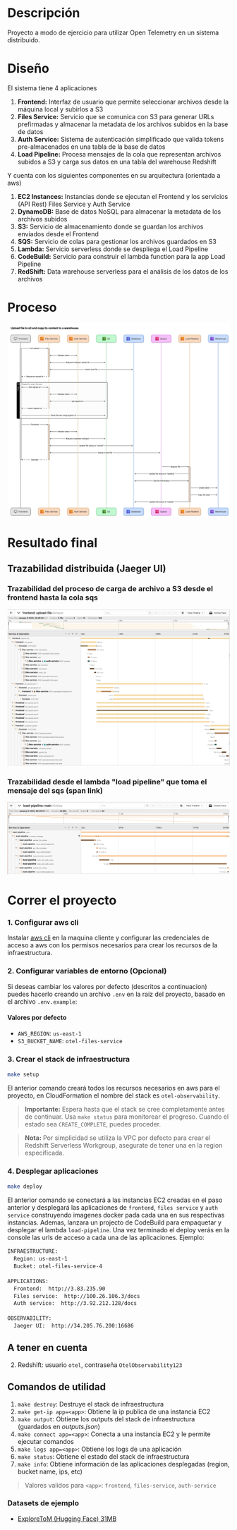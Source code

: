 # Descripción
Proyecto a modo de ejercicio para utilizar Open Telemetry en un sistema distribuido.

# Diseño
El sistema tiene 4 aplicaciones
1. **Frontend:** Interfaz de usuario que permite seleccionar archivos desde la máquina local y subirlos a S3
2. **Files Service:** Servicio que se comunica con S3 para generar URLs prefirmadas y almacenar la metadata de los archivos subidos en la base de datos
3. **Auth Service:** Sistema de autenticación simplificado que valida tokens pre-almacenados en una tabla de la base de datos
4. **Load Pipeline:** Procesa mensajes de la cola que representan archivos subidos a S3 y carga sus datos en una tabla del warehouse Redshift

Y cuenta con los siguientes componentes en su arquitectura (orientada a aws)
1. **EC2 Instances:** Instancias donde se ejecutan el Frontend y los servicios (API Rest) Files Service y Auth Service
2. **DynamoDB:** Base de datos NoSQL para almacenar la metadata de los archivos subidos
3. **S3:** Servicio de almacenamiento donde se guardan los archivos enviados desde el Frontend
4. **SQS:** Servicio de colas para gestionar los archivos guardados en S3
5. **Lambda:** Servicio serverless donde se despliega el Load Pipeline
6. **CodeBuild:** Servicio para construir el lambda function para la app Load Pipeline
7. **RedShift:** Data warehouse serverless para el análisis de los datos de los archivos

# Proceso

<img src="https://github.com/CrissAlvarezH/otel-observability/blob/main/docs/images/entire_process_diagram.png"/>

# Resultado final
## Trazabilidad distribuida (Jaeger UI)
### Trazabilidad del proceso de carga de archivo a S3 desde el frontend hasta la cola sqs
<img src="https://github.com/CrissAlvarezH/otel-observability/blob/main/docs/images/tracing_jaeger_ui.png"/>

### Trazabilidad desde el lambda "load pipeline" que toma el mensaje del sqs (span link)
<img src="https://github.com/CrissAlvarezH/otel-observability/blob/main/docs/images/tracing_jaeger_ui_pipeline.png"/>


# Correr el proyecto

### 1. Configurar aws cli

Instalar [aws cli](https://aws.amazon.com/es/cli/) en la maquina cliente y configurar las credenciales de acceso a aws con los permisos necesarios para crear los recursos de la infraestructura.

### 2. Configurar variables de entorno (Opcional)

Si deseas cambiar los valores por defecto (descritos a continuacion) puedes hacerlo creando un archivo `.env` en la raiz del proyecto, basado en el archivo `.env.example`:
#### Valores por defecto
- `AWS_REGION`: `us-east-1`
- `S3_BUCKET_NAME`: `otel-files-service`


### 3. Crear el stack de infraestructura

```bash
make setup
```

El anterior comando creará todos los recursos necesarios en aws para el proyecto, en CloudFormation el nombre del stack es `otel-observability`.

> **Importante:**
> Espera hasta que el stack se cree completamente antes de continuar. Usa `make status` para monitorear el progreso. Cuando el estado sea `CREATE_COMPLETE`, puedes proceder.

> **Nota:**
> Por simplicidad se utiliza la VPC por defecto para crear el Redshift Serverless Workgroup, asegurate de tener una en la region especificada.

### 4. Desplegar aplicaciones
```bash
make deploy
```
El anterior comando se conectará a las instancias EC2 creadas en el paso anterior y desplegará las aplicaciones de `frontend`, `files service` y `auth service` construyendo imagenes docker pada cada una en sus respectivas instancias. Ademas, lanzara un projecto de CodeBuild para empaquetar y desplegar el lambda `load-pipeline`.
Una vez terminado el deploy verás en la console las urls de acceso a cada una de las aplicaciones.
Ejemplo:

```bash
INFRAESTRUCTURE:
  Region: us-east-1
  Bucket: otel-files-service-4

APPLICATIONS:
  Frontend:  http://3.83.235.90
  Files service:  http://100.26.106.3/docs
  Auth service:  http://3.92.212.128/docs

OBSERVABILITY:
  Jaeger UI:  http://34.205.76.200:16686
```

## A tener en cuenta
2. Redshift: usuario `otel`, contraseña `OtelObservability123`

## Comandos de utilidad

1. `make destroy`: Destruye el stack de infraestructura
2. `make get-ip app=<app>`: Obtiene la ip publica de una instancia EC2
3. `make output`: Obtiene los outputs del stack de infraestructura (guardados en *outputs.json*)
4. `make connect app=<app>`: Conecta a una instancia EC2 y le permite ejecutar comandos
5. `make logs app=<app>`: Obtiene los logs de una aplicación
6. `make status`: Obtiene el estado del stack de infraestructura
7. `make info`: Obtiene información de las aplicaciones desplegadas (region, bucket name, ips, etc)

> Valores validos para `<app>`: `frontend`, `files-service`, `auth-service`

### Datasets de ejemplo
- [ExploreToM (Hugging Face) 31MB](https://huggingface.co/datasets/facebook/ExploreToM/blob/main/ExploreToM-data-sample.csv)
